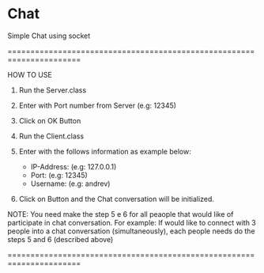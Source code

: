 # Chat
Simple Chat using socket

======================================================================

HOW TO USE

1) Run the Server.class

2) Enter with Port number from Server (e.g: 12345)

3) Click on OK Button

4) Run the Client.class

5) Enter with the follows information as example below:
    - IP-Address: (e.g: 127.0.0.1)
    - Port: (e.g: 12345)
    - Username: (e.g: andrev)
    
6) Click on Button and the Chat conversation will be initialized.


NOTE: You need make the step 5 e 6 for all peaople that would like of participate in chat conversation.
      For example: If would like to connect with 3 people into a chat conversation (simultaneously), each people needs do 
      the steps 5 and 6 (described above)

======================================================================
